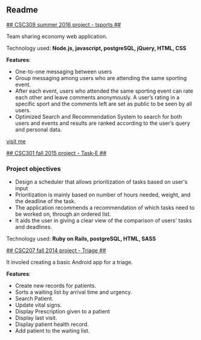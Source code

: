 ## Readme ##

[## CSC309 summer 2016 project - tsports ##](https://github.com/hiei23/csc309a4)

Team sharing economy web application. 

Technology used: **Node.js, javascript, postgreSQL, jQuery, HTML, CSS**

**Features**:

* One-to-one messaging between users
* Group messaging among users who are attending the same sporting event.
* After each event, users who attended the same sporting event can rate each other and leave
comments anonymously. A user’s rating in a specific sport and the comments left are set as
public to be seen by all users.
* Optimized Search and Recommendation System to search for both users and events and
results are ranked according to the user’s query and personal data.

[visit me](http://www.tsports.ca/)

[## CSC301 fall 2015 project - Task-E ##](https://github.com/hiei23/task-e)

### Project objectives ###
* Design a scheduler that allows prioritization of tasks based on user's input
* Prioritization is mainly based on number of hours needed, weight, and the deadline of the task.
* The application recommends a recommendation of which tasks need to be worked on, through an ordered list. 
* It aids the user in giving a clear view of the comparison of users' tasks and deadlines.

Technology used: **Ruby on Rails, postgreSQL, HTML, SASS**

[## CSC207 fall 2014 project - Triage ##](https://github.com/hiei23/triage)

It involed creating a basic Android app for a triage. 

**Features**:

- Create new records for patients.
- Sorts a waiting list by arrival time and urgency.
- Search Patient.
- Update vital signs.
- Display Prescription given to a patient
- Display last visit.
- Display patient health record.
- Add patient to the waiting list.

